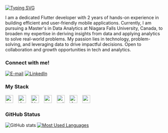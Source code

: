 <img align="right" alt="" height="300px">

[![Typing SVG](https://readme-typing-svg.demolab.com?font=Fira+Code&weight=600&size=25&pause=1000&color=BB00B4&random=false&width=435&height=40&lines=Hi+I+am+KRITAN+SHRESTHA!+%F0%9F%91%BE%F0%9F%93%9A%F0%9F%92%99)](https://git.io/typing-svg)


<p align="left">I am a dedicated Flutter developer with 2 years of hands-on experience in building efficient and user-friendly mobile applications. Currently, I am pursuing a Master's in Data Analytics at Niagara Falls University, Canada, to broaden my expertise in deriving insights from data and applying analytics to solve real-world problems. My passion lies in technology, problem-solving, and leveraging data to drive impactful decisions. Open to collaboration and growth opportunities in tech and analytics.

<h3 align="left">Connect with me!</h3>


[![E-mail](https://img.shields.io/badge/-Email-000?style=for-the-badge&logo=microsoft-outlook&logoColor=FF00F6&color:FFF)](mailto:officalkritanshrestha@gmail.com)
[![LinkedIn](https://img.shields.io/badge/-LinkedIn-000?style=for-the-badge&logo=linkedin&logoColor=FF00F6&color:FFF)](https://www.linkedin.com/in/kritan-shrestha-183835330/)
<h3 align="left">My Stack</h3>

<div align="left"> 
  <img src="https://cdn.jsdelivr.net/gh/devicons/devicon/icons/microsoftexcel/microsoftexcel-original.svg" height="25" alt="excel logo" />
  <img width="8" />
  <img src="https://cdn.jsdelivr.net/gh/devicons/devicon@latest/icons/dart/dart-original.svg" height="25" alt="dart logo" />
  <img width="8" />
  <img src="https://cdn.jsdelivr.net/gh/devicons/devicon/icons/html5/html5-original.svg" height="25" alt="html5 logo"  />
  <img width="8" />
  <img src="https://cdn.jsdelivr.net/gh/devicons/devicon/icons/css3/css3-original.svg" height="25" alt="css3 logo"  />
  <img width="8" />
  <img src="https://cdn.jsdelivr.net/gh/devicons/devicon@latest/icons/python/python-original.svg" height="25" alt="python logo"  />
  <img width="8" />
  <img src="https://cdn.jsdelivr.net/gh/devicons/devicon@latest/icons/kotlin/kotlin-original.svg" height="25" alt="dart logo" /> 
  <img width="8" />
  <img src="https://cdn.jsdelivr.net/gh/devicons/devicon@latest/icons/swift/swift-original.svg" height="25" alt="swift logo" />
</div>

<h3>GitHub Status</h3>

![GitHub stats](https://github-readme-stats-git-masterrstaa-rickstaa.vercel.app/api?username=KRITAN-SHRESTHA&hide_title=true&show_icons=true&include_all_commits=false&count_private=true&line_height=25&hide=issues&bg_color=000&title_color=FF00F6&text_color=FFF&border_radius=3&border_color=36123c&icon_color=FF00F6&theme=jolly)
[![Most Used Languages](https://github-readme-stats-git-masterrstaa-rickstaa.vercel.app/api/top-langs/?username=KRITAN-SHRESTHA&line_height=10&card_width=290&layout=compact&hide_title=false&count_private=true&langs_count=4&show_icons=true&title_color=FF00F6&hide=html,css&bg_color=000&text_color=8B8B8B&border_radius=3&border_color=561760&count_private=true)](https://github.com/KRITAN-SHRESTHA/github-readme-stats)
<br>

<br><br>
